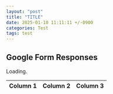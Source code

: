 ```yaml
---
layout: "post"
title: "TITLE"
date: 2025-01-10 11:11:11 +/-0900
categories: Test
tags: test  
---
```


## Google Form Responses

<p id="loading-text">Loading<span id="dots">.</span></p> <!-- Animated Loading Message -->

<table id="google-sheet-table">
  <thead>
    <tr>
      <th>Column 1</th>
      <th>Column 2</th>
      <th>Column 3</th>
    </tr>
  </thead>
  <tbody>
    <!-- Data will be inserted here -->
  </tbody>
</table>

<script>
// Function to animate "Loading..." dots
let dotCount = 1;
const dotsElement = document.getElementById("dots");
const loadingText = document.getElementById("loading-text");

function animateDots() {
    dotCount = (dotCount % 3) + 1; // Cycle through 1, 2, 3 dots
    dotsElement.textContent = ".".repeat(dotCount);
}
const dotInterval = setInterval(animateDots, 500); // Change every 500ms

async function fetchGoogleSheet() {
    const url = "https://script.google.com/macros/s/AKfycbx8W5ai_VFcBPTUlFQvOqDlPvXRVfyrZTC11yGFEUx0cUfFYsFVf11gvlQtF0W2wli-3Q/exec";
    
    try {
        const response = await fetch(url);
        const data = await response.json();

        const tbody = document.querySelector("#google-sheet-table tbody");
        tbody.innerHTML = ""; // Clear previous data

        data.slice(1).forEach(row => {
            let tr = document.createElement("tr");
            tr.innerHTML = `<td>${row.Column1}</td><td>${row.Column2}</td><td>${row.Column3}</td>`;
            tbody.appendChild(tr);
        });

        // Hide loading text and stop animation
        loadingText.style.display = "none";
        clearInterval(dotInterval); 

    } catch (error) {
        console.error("Error fetching Google Sheet:", error);
        loadingText.textContent = "Failed to load data!";
        clearInterval(dotInterval);
    }
}

// Load data when the page is loaded
document.addEventListener("DOMContentLoaded", fetchGoogleSheet);
</script>
